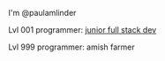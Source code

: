 I'm @paulamlinder



Lvl 001 programmer: [junior full stack dev](https://hackertyper.net/)

Lvl 999 programmer: amish farmer
